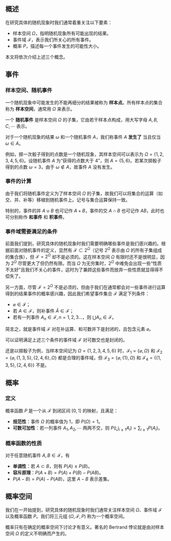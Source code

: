 ## 概述

在研究具体的随机现象时我们通常着重关注以下要素：

- 样本空间 $\Omega$，指明随机现象所有可能出现的结果。
- 事件域 $\mathcal{F}$，表示我们所关心的所有事件。
- 概率 $P$，描述每一个事件发生的可能性大小。

本文将依次介绍上述三个概念。

## 事件

### 样本空间、随机事件

一个随机现象中可能发生的不能再细分的结果被称为 **样本点**。所有样本点的集合称为 **样本空间**，通常用 $\Omega$ 来表示。

一个 **随机事件** 是样本空间 $\Omega$ 的子集，它由若干样本点构成，用大写字母 $A, B, C, \cdots$ 表示。

对于一个随机现象的结果 $\omega$ 和一个随机事件 $A$，我们称事件 $A$  **发生了** 当且仅当 $\omega \in A$。

例如，掷一次骰子得到的点数是一个随机现象，其样本空间可以表示为 $\Omega=\{1,2,3,4,5,6\}$。设随机事件 $A$ 为“获得的点数大于 $4$”，则 $A = \{ 5, 6 \}$。若某次掷骰子得到的点数 $\omega = 3$，由于 $\omega \notin A$，故事件 $A$ 没有发生。

### 事件的计算

由于我们将随机事件定义为了样本空间 $\Omega$ 的子集，故我们可以将集合的运算（如交、并、补等）移植到随机事件上。记号与集合运算保持一致。

特别的，事件的并 $A \cup B$ 也可记作 $A + B$，事件的交 $A \cap B$ 也可记作 $AB$，此时也可分别称作 **和事件** 和 **积事件**。

### 事件域需要满足的条件

前面我们提到，研究具体的随机现象时我们需要明确哪些事件是我们感兴趣的。根据前面对随机事件的定义，显然有 $\mathcal{F} \subset 2^{\Omega}$（记号 $2^{\Omega}$ 表示由 $\Omega$ 的所有子集组成的集合族），但 $\mathcal{F} = 2^{\Omega}$ 却不是必须的。这在样本空间 $\Omega$ 有限时还不是很明显，因为 $2^{\Omega}$ 尽管更大了但仍然有限。而当 $\Omega$ 为无穷集时，$2^{\Omega}$ 中难免会出现一些“性质不太好”且我们不关心的事件，这时为了兼顾这些事件而放弃一些性质就显得得不偿失了。

另一方面，尽管 $\mathcal{F} = 2^{\Omega}$ 不是必须的，但由于我们在通常都会对一些事件进行运算得到的结果事件的概率感兴趣，因此我们希望事件集合 $\mathcal{F}$ 满足下列条件：

- $\varnothing \in \mathcal{F}$；
- 若 $A \in \mathcal{F}$，则补事件 $\bar{A} \in \mathcal{F}$；
- 若有一列事件 $A_n \in \mathcal{F}, n = 1, 2, 3\dots$，则 $\bigcup A_n \in \mathcal{F}$。

简言之，就是事件域 $\mathcal{F}$ 对在补运算、和可数并下是封闭的，且包含元素 $\varnothing$。

可以证明满足上述三个条件的事件域 $\mathcal{F}$ 对可数交也是封闭的。

还是以掷骰子为例，当样本空间记为 $\Omega=\{1,2,3,4,5,6\}$ 时，$\mathcal{F}_1 = \{ \varnothing, \Omega \}$ 和 $\mathcal{F}_2 = \{ \varnothing, \{1, 3, 5\}, \{2, 4, 6\}, \Omega \}$ 都是合理的事件域，但 $\mathcal{F}_3 = \{ \varnothing, \{1\}, \Omega \}$ 和 $\mathcal{F}_4 = \{ \{1, 3, 5\}, \{2, 4, 6\} \}$ 不是。

## 概率

### 定义

概率函数 $P$ 是一个从 $\mathcal{F}$ 到闭区间 $[0, 1]$ 的映射，且满足：

- **规范性**：事件 $\Omega$ 的概率值为 $1$，即 $P(\Omega)=1$。
- **可数可加性**：若一列事件 $A_1, A_2, \cdots$ 两两不交，则 $P\left( \bigcup_{i \geq 1} A_i \right) = \sum_{i \geq 1} P(A_i)$。

### 概率函数的性质

对于任意随机事件 $A, B \in \mathcal{F}$，有

- **单调性**：若 $A \subset B$，则有 $P(A) \leq P(B)$。
- **容斥原理**：$P(A+B) = P(A) + P(B) - P(AB)$。
- $P(A - B) = P(A) - P(AB)$，这里 $A - B$ 表示差集。

## 概率空间

我们在一开始提到，研究具体的随机现象时我们通常关注样本空间 $\Omega$、事件域 $\mathcal{F}$ 以及概率函数 $P$。我们将三元组 $(\Omega, \mathcal{F}, P)$ 称为一个概率空间。

概率只有在确定的概率空间下讨论才有意义。著名的 Bertrand 悖论就是由对样本空间 $\Omega$ 的定义不明确而产生的。

